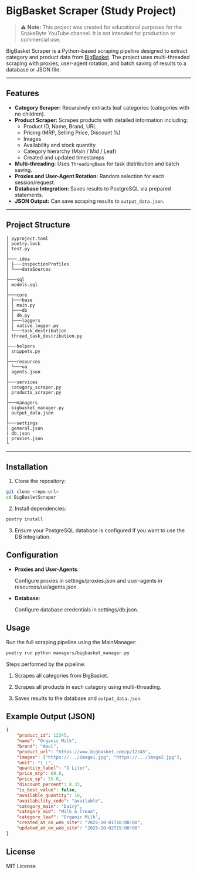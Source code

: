 # BigBasket Scraper (Study Project)

> ⚠️ **Note:** This project was created for educational purposes for the SnakeByte YouTube channel. It is not intended for production or commercial use.  

BigBasket Scraper is a Python-based scraping pipeline designed to extract category and product data from [BigBasket](https://www.bigbasket.com/). The project uses multi-threaded scraping with proxies, user-agent rotation, and batch saving of results to a database or JSON file.

---

## Features

- **Category Scraper:** Recursively extracts leaf categories (categories with no children).
- **Product Scraper:** Scrapes products with detailed information including:
  - Product ID, Name, Brand, URL  
  - Pricing (MRP, Selling Price, Discount %)  
  - Images  
  - Availability and stock quantity  
  - Category hierarchy (Main / Mid / Leaf)  
  - Created and updated timestamps
- **Multi-threading:** Uses `ThreadingBase` for task distribution and batch saving.
- **Proxies and User-Agent Rotation:** Random selection for each session/request.
- **Database Integration:** Saves results to PostgreSQL via prepared statements.
- **JSON Output:** Can save scraping results to `output_data.json`.

---

## Project Structure
```
│ pyproject.toml
│ poetry.lock
│ test.py
│
├───.idea
│ ├───inspectionProfiles
│ └───dataSources
│
├───sql
│ models.sql
│
├───core
│ ├───base
│ │ main.py
│ ├───db
│ │ db.py
│ ├───loggers
│ │ native_logger.py
│ └───task_destribution
│ thread_task_destribution.py
│
├───helpers
│ snippets.py
│
├───resources
│ └───ua
│ agents.json
│
├───services
│ category_scraper.py
│ products_scraper.py
│
├───managers
│ bigbasket_manager.py
│ output_data.json
│
├───settings
| general.json
| db.json
| proxies.json
└
```

---

## Installation

1. Clone the repository:

```bash
git clone <repo-url>
cd BigBasletScraper
```

2. Install dependencies:

```bash
poetry install
```
3. Ensure your PostgreSQL database is configured if you want to use the DB integration.

## Configuration

- **Proxies and User-Agents**:

  Configure proxies in settings/proxies.json and user-agents in resources/ua/agents.json.

- **Database**:

  Configure database credentials in settings/db.json.

## Usage

Run the full scraping pipeline using the MainManager:

```bash
poetry run python managers/bigbasket_manager.py
```

Steps performed by the pipeline:

1) Scrapes all categories from BigBasket.

2) Scrapes all products in each category using multi-threading.

3) Saves results to the database and `output_data.json`.

## Example Output (JSON)

```json
{
    "product_id": 12345,
    "name": "Organic Milk",
    "brand": "Amul",
    "product_url": "https://www.bigbasket.com/p/12345",
    "images": ["https://.../image1.jpg", "https://.../image2.jpg"],
    "unit": "1 L",
    "quantity_label": "1 Liter",
    "price_mrp": 60.0,
    "price_sp": 55.0,
    "discount_percent": 8.33,
    "is_best_value": false,
    "available_quantity": 10,
    "availability_code": "available",
    "category_main": "Dairy",
    "category_mid": "Milk & Cream",
    "category_leaf": "Organic Milk",
    "created_at_on_web_site": "2025-10-01T10:00:00",
    "updated_at_on_web_site": "2025-10-02T15:00:00"
}
```

## License

MIT License
